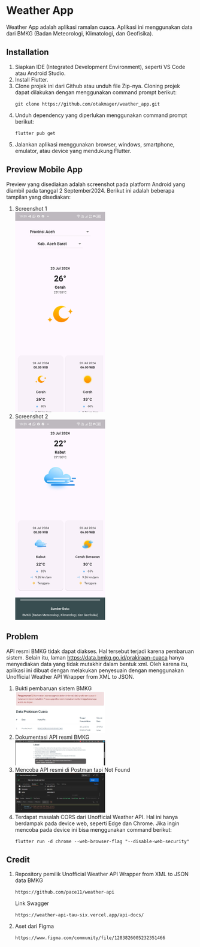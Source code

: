 # Weather App

Weather App adalah aplikasi ramalan cuaca. Aplikasi ini menggunakan data dari BMKG (Badan Meteorologi, Klimatologi, dan Geofisika).

## Installation

1. Siapkan IDE (Integrated Development Environment), seperti VS Code atau Android Studio.
2. Install Flutter.
3. Clone projek ini dari Github atau unduh file Zip-nya. Cloning projek dapat dilakukan dengan menggunakan command prompt berikut:
   ```
   git clone https://github.com/otakmager/weather_app.git
   ```
4. Unduh dependency yang diperlukan menggunakan command prompt berikut:
   ```
   flutter pub get
   ```
5. Jalankan aplikasi menggunakan browser, windows, smartphone, emulator, atau device yang mendukung Flutter.

## Preview Mobile App

Preview yang disediakan adalah screenshot pada platform Android yang diambil pada tanggal 2 September2024. Berikut ini adalah beberapa tampilan yang disediakan:

1. Screenshot 1\
   <img src="https://github.com/otakmager/weather_app/blob/main/assets/readme/4.screenshot_1.jpg" width="240">
2. Screenshot 2\
   <img src="https://github.com/otakmager/weather_app/blob/main/assets/readme/5.screenshot_2.jpg" width="240">

## Problem

API resmi BMKG tidak dapat diakses. Hal tersebut terjadi karena pembaruan sistem. Selain itu, laman https://data.bmkg.go.id/prakiraan-cuaca hanya menyediakan data yang tidak mutakhir dalam bentuk xml. Oleh karena itu, aplikasi ini dibuat dengan melakukan penyesuain dengan menggunakan Unofficial Weather API Wrapper from XML to JSON.

1. Bukti pembaruan sistem BMKG\
   <img src="https://github.com/otakmager/weather_app/blob/main/assets/readme/1.upgrade_sistem_bmkg.JPG" width="240">
2. Dokumentasi API resmi BMKG\
   <img src="https://github.com/otakmager/weather_app/blob/main/assets/readme/2.dokumentasi_API_resmi.JPG" width="240">
3. Mencoba API resmi di Postman tapi Not Found\
   <img src="https://github.com/otakmager/weather_app/blob/main/assets/readme/3.coba_API_resmi_not_found.JPG" width="240">
4. Terdapat masalah CORS dari Unofficial Weather API. Hal ini hanya berdampak pada device web, seperti Edge dan Chrome. Jika ingin mencoba pada device ini bisa menggunakan command berikut:
   ```
   flutter run -d chrome --web-browser-flag "--disable-web-security"
   ```

## Credit

1. Repository pemilik Unofficial Weather API Wrapper from XML to JSON data BMKG
   ```
   https://github.com/pace11/weather-api
   ```
   Link Swagger
   ```
   https://weather-api-tau-six.vercel.app/api-docs/
   ```
2. Aset dari Figma
   ```
   https://www.figma.com/community/file/1283826005232351466
   ```
